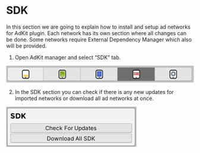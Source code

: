 # SDK

In this section we are going to explain how to install and setup ad networks for AdKit plugin. Each network has its own section where all changes can be done. Some networks require External Dependency Manager which also will be provided.

1. Open AdKit manager and select “SDK” tab.

![AdKit Manager SDK tab](../images/sdk/1.png ":size=400 :class=center")

2. In the SDK section you can check if there is any new updates for imported networks or download all ad networks at once.

![SDK Section](../images/sdk/2.png ":size=400 :class=center")